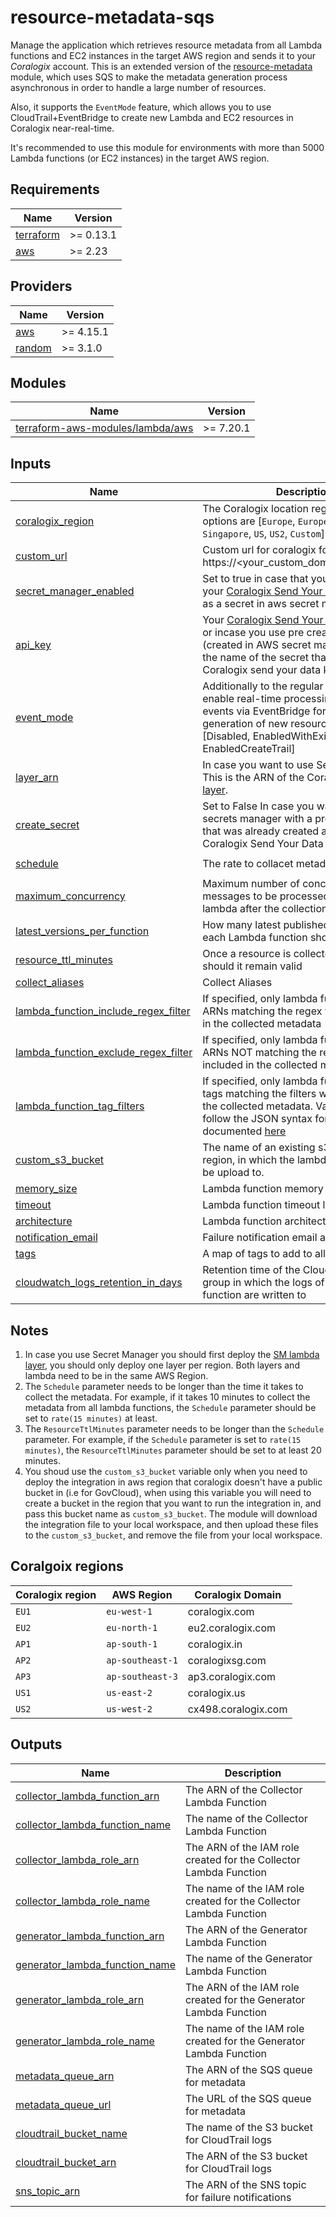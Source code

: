 # resource-metadata-sqs

Manage the application which retrieves resource metadata from all Lambda functions and EC2 instances in the target AWS region and sends it to your *Coralogix* account. This is an extended version of the [resource-metadata](../resource-metadata) module, which uses SQS to make the metadata generation process asynchronous in order to handle a large number of resources.

Also, it supports the `EventMode` feature, which allows you to use CloudTrail+EventBridge to create new Lambda and EC2 resources in Coralogix near-real-time.

It's recommended to use this module for environments with more than 5000 Lambda functions (or EC2 instances) in the target AWS region.

## Requirements

| Name | Version |
|------|---------|
| <a name="requirement_terraform"></a> [terraform](#requirement\_terraform) | >= 0.13.1 |
| <a name="requirement_aws"></a> [aws](#requirement\_aws) | >= 2.23 |

## Providers

| Name | Version |
|------|---------|
| <a name="provider_aws"></a> [aws](#provider\_aws) | >= 4.15.1 |
| <a name="provider_random"></a> [random](#provider\_random) | >= 3.1.0 |

## Modules

| Name | Version |
|------|---------|
| <a name="module_terraform_aws_modules_lambda_aws"></a> [terraform-aws-modules/lambda/aws](#module\_terraform\_aws\_modules\_lambda\_aws) | >= 7.20.1 |

## Inputs

| Name | Description | Type | Default | Required |
|------|-------------|------|---------|:--------:|
| <a name="input_coralogix_region"></a> [coralogix\_region](#input\_coralogix\_region) | The Coralogix location region, possible options are [`Europe`, `Europe2`, `India`, `Singapore`, `US`, `US2`, `Custom`] | `string` | n/a | yes |
| <a name="input_custom_url"></a> [custom_url](#input\_custom\_domain) | Custom url for coralogix for example: https://<your_custom_domain>/api/v1/logs| `string` | n/a | no |
| <a name="input_secret_manager_enabled"></a> [secret_manager_enabled](#input\_secret\_manager\_enabled) | Set to true in case that you want to keep your [Coralogix Send Your Data – API Key](https://coralogix.com/docs/send-your-data-api-key/) as a secret in aws secret manager | `bool` | false | no |
| <a name="input_api_key"></a> [api\_key](#input\_api\_key) | Your [Coralogix Send Your Data – API Key](https://coralogix.com/docs/send-your-data-api-key/) or incase you use pre created secret (created in AWS secret manager) put here the name of the secret that contains the Coralogix send your data key| `string` | n/a | yes |
| <a name="input_event_mode"></a> [event\_mode](#input\_event\_mode) | Additionally to the regular schedule, enable real-time processing of CloudTrail events via EventBridge for immediate generation of new resources in Coralogix [Disabled, EnabledWithExistingTrail, EnabledCreateTrail] | `string` | Disabled | no |
| <a name="input_layer_arn"></a> [layer_arn](#input\_layer\_arn) | In case you want to use Secret Manager This is the ARN of the Coralogix [lambda layer](https://serverlessrepo.aws.amazon.com/applications/eu-central-1/597078901540/Coralogix-Lambda-SSMLayer). | `string` | n/a | no |
| <a name="input_create_secret"></a> [create_secret](#input\_create\_secret) | Set to False In case you want to use secrets manager with a predefine secret that was already created and contains Coralogix Send Your Data API key| `string` | True | no |
| <a name="input_schedule"></a> [schedule](#input\_schedule) | The rate to collacet metadata  | `string` | `rate(30 minutes)` | no |
| <a name="input_maximum_concurrency"></a> [maximum_concurrency](#input\_maximum\_concurrency) | Maximum number of concurrent SQS messages to be processed by `generator` lambda after the collection has finished. | `number` | 5 | no |
| <a name="input_latest_versions_per_function"></a> [latest_versions_per_function](#input\_latest\_versions\_per\_function) | How many latest published versions of each Lambda function should be collected  | `number` | 5 | no |
| <a name="input_resource_ttl_minutes"></a> [resource_ttl_minutes](#input\_resource\_ttl\_minutes) | Once a resource is collected, how long should it remain valid | `number` | 60 | no |
| <a name="input_collect_aliases"></a> [collect_aliases](#input\_collect\_aliases) | Collect Aliases | `string` | `false` | no |
| <a name="lambda_function_include_regex_filter"></a> [lambda_function_include_regex_filter](#lambda\_function\_include\_regex\_filter) | If specified, only lambda functions with ARNs matching the regex will be included in the collected metadata | `string` | n/a | no |
| <a name="lambda_function_exclude_regex_filter"></a> [lambda_function_exclude_regex_filter](#lambda\_function\_exclude\_regex\_filter) | If specified, only lambda functions with ARNs NOT matching the regex will be included in the collected metadata | `string` | n/a | no |
| <a name="lambda_function_tag_filters"></a> [lambda_function_tag_filters](#lambda\_function\_tag\_filters) | If specified, only lambda functions with tags matching the filters will be included in the collected metadata. Values should follow the JSON syntax for --tag-filters as documented [here](https://docs.aws.amazon.com/cli/latest/reference/resourcegroupstaggingapi/get-resources.html#options) | `string` | n/a | no |
| <a name="input_custom_s3_bucket"></a> [custom\_s3\_bucket](#input\_custom\_s3\_bucket) | The name of an existing s3 bucket in your region, in which the lambda zip code will be upload to. | `string` | n/a | no |
| <a name="input_memory_size"></a> [memory\_size](#input\_memory\_size) | Lambda function memory limit | `number` | `256` | no |
| <a name="input_timeout"></a> [timeout](#input\_timeout) | Lambda function timeout limit | `number` | `300` | no |
| <a name="input_architecture"></a> [architecture](#input\_architecture) | Lambda function architecture | `string` | `x86_64` | no |
| <a name="input_notification_email"></a> [notification_email](#input\_notification\_email) | Failure notification email address | `string` | `null` | no |
| <a name="input_tags"></a> [tags](#input\_tags) | A map of tags to add to all resources | `map(string)` | `{}` | no |
| <a name="input_cloudwatch_logs_retention_in_days"></a> [cloudwatch\_logs\_retention\_in\_days](#input\_cloudwatch\_logs\_retention\_in\_days) | Retention time of the Cloudwatch log group in which the logs of the lambda function are written to | `number` | `null` | no |

## Notes

1. In case you use Secret Manager you should first deploy the [SM lambda layer](https://serverlessrepo.aws.amazon.com/applications/eu-central-1/597078901540/Coralogix-Lambda-SSMLayer), you should only deploy one layer per region. Both layers and lambda need to be in the same AWS Region.
2. The `Schedule` parameter needs to be longer than the time it takes to collect the metadata. For example, if it takes 10 minutes to collect the metadata from all lambda functions, the `Schedule` parameter should be set to `rate(15 minutes)` at least.
3. The `ResourceTtlMinutes` parameter needs to be longer than the `Schedule` parameter. For example, if the `Schedule` parameter is set to `rate(15 minutes)`, the `ResourceTtlMinutes` parameter should be set to at least 20 minutes.
4. You shoud use the `custom_s3_bucket` variable only when you need to deploy the integration in aws region that coralogix doesn't have a public bucket in (i.e for GovCloud), when using this variable you will need to create a bucket in the region that you want to run the integration in, and pass this bucket name as `custom_s3_bucket`. The module will download the integration file to your local workspace, and then upload these files to the `custom_s3_bucket`, and remove the file from your local workspace.

## Coralgoix regions
| Coralogix region | AWS Region | Coralogix Domain |
|------|------------|------------|
| `EU1` |  `eu-west-1` | coralogix.com |
| `EU2` |  `eu-north-1` | eu2.coralogix.com |
| `AP1` | `ap-south-1`  | coralogix.in |
| `AP2` | `ap-southeast-1` | coralogixsg.com |
| `AP3` | `ap-southeast-3` | ap3.coralogix.com |
| `US1` | `us-east-2` | coralogix.us |
| `US2` | `us-west-2` | cx498.coralogix.com |

## Outputs

| Name | Description |
|------|-------------|
| <a name="output_collector_lambda_function_arn"></a> [collector\_lambda\_function\_arn](#output\_collector\_lambda\_function\_arn) | The ARN of the Collector Lambda Function |
| <a name="output_collector_lambda_function_name"></a> [collector\_lambda\_function\_name](#output\_collector\_lambda\_function\_name) | The name of the Collector Lambda Function |
| <a name="output_collector_lambda_role_arn"></a> [collector\_lambda\_role\_arn](#output\_collector\_lambda\_role\_arn) | The ARN of the IAM role created for the Collector Lambda Function |
| <a name="output_collector_lambda_role_name"></a> [collector\_lambda\_role\_name](#output\_collector\_lambda\_role\_name) | The name of the IAM role created for the Collector Lambda Function |
| <a name="output_generator_lambda_function_arn"></a> [generator\_lambda\_function\_arn](#output\_generator\_lambda\_function\_arn) | The ARN of the Generator Lambda Function |
| <a name="output_generator_lambda_function_name"></a> [generator\_lambda\_function\_name](#output\_generator\_lambda\_function\_name) | The name of the Generator Lambda Function |
| <a name="output_generator_lambda_role_arn"></a> [generator\_lambda\_role\_arn](#output\_generator\_lambda\_role\_arn) | The ARN of the IAM role created for the Generator Lambda Function |
| <a name="output_generator_lambda_role_name"></a> [generator\_lambda\_role\_name](#output\_generator\_lambda\_role\_name) | The name of the IAM role created for the Generator Lambda Function |
| <a name="output_metadata_queue_arn"></a> [metadata\_queue\_arn](#output\_metadata\_queue\_arn) | The ARN of the SQS queue for metadata |
| <a name="output_metadata_queue_url"></a> [metadata\_queue\_url](#output\_metadata\_queue\_url) | The URL of the SQS queue for metadata |
| <a name="output_cloudtrail_bucket_name"></a> [cloudtrail\_bucket\_name](#output\_cloudtrail\_bucket\_name) | The name of the S3 bucket for CloudTrail logs |
| <a name="output_cloudtrail_bucket_arn"></a> [cloudtrail\_bucket\_arn](#output\_cloudtrail\_bucket\_arn) | The ARN of the S3 bucket for CloudTrail logs |
| <a name="output_sns_topic_arn"></a> [sns\_topic\_arn](#output\_sns\_topic\_arn) | The ARN of the SNS topic for failure notifications |
